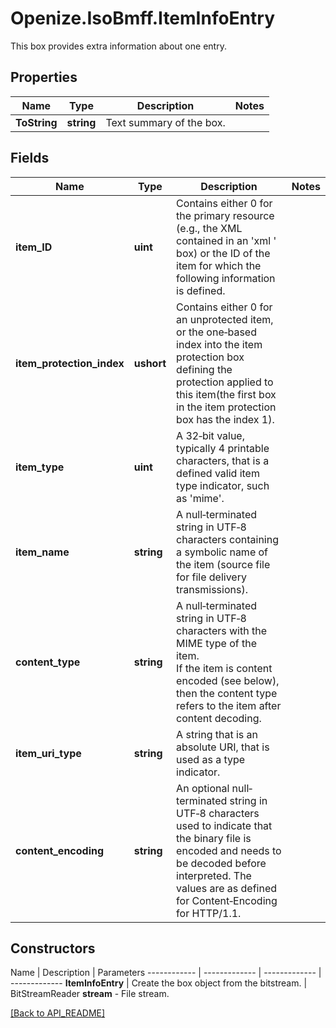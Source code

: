 # Openize.IsoBmff.ItemInfoEntry

This box provides extra information about one entry.

## Properties

Name | Type | Description | Notes
------------ | ------------- | ------------- | -------------
**ToString** | **string** | Text summary of the box. | 

## Fields

Name | Type | Description | Notes
------------ | ------------- | ------------- | -------------
**item_ID** | **uint** | Contains either 0 for the primary resource (e.g., the XML contained in an 'xml ' box) or the ID of the item for which the following information is defined. | 
**item_protection_index** | **ushort** | Contains either 0 for an unprotected item, or the one‐based index into the item protection  box defining the protection applied to this item(the first box in the item protection box has the index 1). | 
**item_type** | **uint** | A 32‐bit value, typically 4 printable characters, that is a defined valid item type indicator, such as 'mime'. | 
**item_name** | **string** | A null‐terminated string in UTF‐8 characters containing a symbolic name of the item (source file for file delivery transmissions). | 
**content_type** | **string** | A null‐terminated string in UTF‐8 characters with the MIME type of the item.<br />If the item is content encoded (see below), then the content type refers to the item after content decoding. | 
**item_uri_type** | **string** | A string that is an absolute URI, that is used as a type indicator. | 
**content_encoding** | **string** | An optional null‐terminated string in UTF‐8 characters used to indicate that the binary file is encoded and needs to be decoded before interpreted. The values are as defined for Content‐Encoding for HTTP/1.1. | 

## Constructors

Name | Description | Parameters
------------ | ------------- | ------------- | -------------
**ItemInfoEntry** | Create the box object from the bitstream. | BitStreamReader <b>stream</b> - File stream.

[[Back to API_README]](API_README.md)